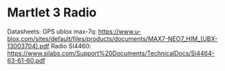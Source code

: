 # Martlet 3 Radio

Datasheets:
GPS ublox max-7q:
https://www.u-blox.com/sites/default/files/products/documents/MAX7-NEO7_HIM_(UBX-13003704).pdf
Radio SI4460:
https://www.silabs.com/Support%20Documents/TechnicalDocs/Si4464-63-61-60.pdf